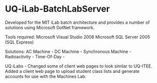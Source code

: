 UQ-iLab-BatchLabServer
======================

Developed for the MIT iLab batch architecture and provides a number of solutions using Microsoft DotNet framework.

Tools required:
Microsoft Visual Studio 2008
Microsoft SQL Server 2005 (SQL Express)

Solutions:
AC Machine - 
DC Machine -
Synchronous Machine - 
Radioactivity - 
Time-Of-Day -

UQ iLabs - Changed some of client web pages to look similar to UQ-ITEE. Added a client web page to upload student class
	lists and generate accounts for use with the Machines Lab.
